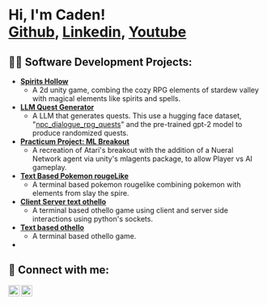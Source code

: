<h1>Hi, I'm Caden! <br/><a href="https://github.com/whitecad1228">Github</a>, <a href="https://www.linkedin.com/in/cadenwhite12/">Linkedin</a>, <a href="https://www.youtube.com/c/cadenwhite12">Youtube</a></h1>

<h2>👨‍💻 Software Development Projects:</h2>

- <a href="https://github.com/whitecad1228/Spirits-Hollow"><b>Spirits Hollow</b></a>
  - A 2d unity game, combing the cozy RPG elements of stardew valley with magical elements like spirits and spells. 
- <a href="https://github.com/whitecad1228/Quest-RPG-LLM"><b>LLM Quest Generator</b></a>
  - A LLM that generates quests. This use a hugging face dataset, "[npc_dialogue_rpg_quests](https://huggingface.co/datasets/dprashar/npc_dialogue_rpg_quests)" and the pre-trained gpt-2 model to produce randomized quests.
- <a href=""><b>Practicum Project: ML Breakout</b></a>
  - A recreation of Atari's breakout with the addition of a Nueral Network agent via unity's mlagents package, to allow Player vs AI gameplay.
- <a href="https://github.com/whitecad1228/361Final-Pokemon-RougeLike"><b>Text Based Pokemon rougeLike</b></a>
  - A terminal based pokemon rougelike combining pokemon with elements from slay the spire.  
- <a href="https://github.com/whitecad1228/cs372Final-client-server-othello"><b>Client Server text othello</b></a>
  - A terminal based othello game using client and server side interactions using python's sockets.
- <a href="https://github.com/whitecad1228/Othello-final"><b>Text based othello</b></a>
  - A terminal based othello game.
-

<!--
<h2>📺 Popular YouTube Videos</h2>

- [How to get into Cybersecurity Starting From Zero](https://www.youtube.com/watch?v=a83ASGn_V_s)
- [A Day in the Life of a Cybersecurity Anayst](https://www.youtube.com/watch?v=uHy3oM7NnoU)
- [How to Create a KeyLogger (C#)](https://www.youtube.com/watch?v=N-L9hklSlNk)
- [Ransomware Demonstration (C#)](https://www.youtube.com/watch?v=OfvdQeh79s0)
- [Is WGU Legit?](https://www.youtube.com/watch?v=E2MwRWxDBkA)
-->

<h2> 🤳 Connect with me:</h2>

[<img align="left" alt="JoshMadakor | YouTube" width="22px" src="https://cdn.jsdelivr.net/npm/simple-icons@v3/icons/youtube.svg" />][youtube]
[<img align="left" alt="JoshMadakor | LinkedIn" width="22px" src="https://cdn.jsdelivr.net/npm/simple-icons@v3/icons/linkedin.svg" />][linkedin]
<!--[<img align="left" alt="JoshMadakor | Instagram" width="22px" src="https://cdn.jsdelivr.net/npm/simple-icons@v3/icons/instagram.svg" />][instagram] -->

[youtube]: https://www.youtube.com/@cadenwhite12
<!--[instagram]: https://www.instagram.com/joshmadakor/ -->
[linkedin]: https://www.linkedin.com/in/cadenwhite12/

<!--
**whitecad1228/whitecad1228** is a ✨ _special_ ✨ repository because its `README.md` (this file) appears on your GitHub profile.

Here are some ideas to get you started:

- 🔭 I’m currently working on ...
- 🌱 I’m currently learning ...
- 👯 I’m looking to collaborate on ...
- 🤔 I’m looking for help with ...
- 💬 Ask me about ...
- 📫 How to reach me: ...
- 😄 Pronouns: ...
- ⚡ Fun fact: ...
-->
